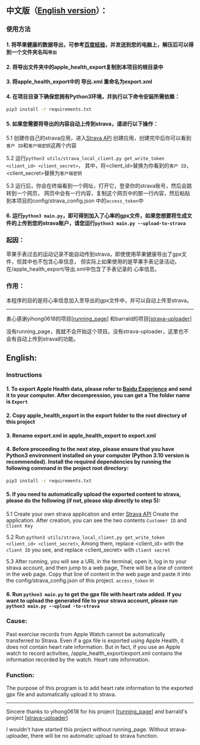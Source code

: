 ## 中文版（[English version](#English)）：

### 使用方法

#### 1. 将苹果健康的数据导出，可参考[百度经验](https://jingyan.baidu.com/article/e9fb46e167cc6b3421f766e1.html)，并发送到您的电脑上，解压后可以得到一个文件夹名叫`导出`

#### 2. 将导出文件夹中的apple_health_export复制到本项目的根目录中

#### 3. 将apple_health_export中的 导出.xml 重命名为export.xml

#### 4. 在项目目录下确保您拥有Python3环境，并执行以下命令安装所需依赖：

```bash
pip3 install -r requirements.txt
```

#### 5. 如果您需要将导出的内容自动上传到strava，请进行以下操作：

5.1 创建你自己的strava应用，进入[Strava API](https://www.strava.com/settings/api)
创建应用，创建完毕后你可以看到`客户 ID`和`客户端密钥`这两个内容

5.2 运行`python3 utils/strava_local_client.py get_write_token <client_id> <client_secret>`，
其中，将<client_id>替换为你看到的`客户 ID`，<client_secret>替换为`客户端密钥`

5.3
运行后，你会在终端看到一个网址，打开它，登录你的strava账号，然后会跳转到一个网页，
网页中会有一行内容，复制这个网页中的那一行内容，然后粘贴到本项目的config/strava_config.json
中的`access_token`中

#### 6. 运行`python3 main.py`，即可得到加入了心率的gpx文件，如果您想要将生成文件的上传到您的strava账户，请您运行`python3 main.py --upload-to-strava`

### 起因：

苹果手表过去的运动记录不能自动传到strava，即使使用苹果健康导出了gpx文件，但其中也不包含心率信息，
但实际上如果使用的是苹果手表记录活动，在/apple_health_export/导出.xml中包含了手表记录的
心率信息。

### 作用：

本程序的目的是将心率信息加入至导出的gpx文件中，并可以自动上传至strava。

------

衷心感谢yihong0618的项目[[running_page](https://github.com/yihong0618/running_page)]
和barrald的项目[[strava-uploader](https://github.com/barrald/strava-uploader)]

没有running_page，我就不会开始这个项目。没有strava-uploader，这里也不会有自动上传到strava的功能。

## English:

### Instructions

#### 1. To export Apple Health data, please refer to [Baidu Experience](https://jingyan.baidu.com/article/e9fb46e167cc6b3421f766e1.html) and send it to your computer. After decompression, you can get a The folder name is `Export`

#### 2. Copy apple_health_export in the export folder to the root directory of this project

#### 3. Rename export.xml in apple_health_export to export.xml

#### 4. Before proceeding to the next step, please ensure that you have Python3 environment installed on your computer (Python 3.10 version is recommended). Install the required dependencies by running the following command in the project root directory:

```bash
pip3 install -r requirements.txt
```

#### 5. If you need to automatically upload the exported content to strava, please do the following (if not, please skip directly to step 5):

5.1 Create your own strava application and enter [Strava API](https://www.strava.com/settings/api)
Create the application. After creation, you can see the two contents `Customer ID` and `Client Key`

5.2 Run `python3 utils/strava_local_client.py get_write_token <client_id> <client_secret>`,
Among them, replace <client_id> with the `client ID` you see, and replace <client_secret> with `client secret`

5.3
After running, you will see a URL in the terminal, open it, log in to your strava account, and then jump to a web page,
There will be a line of content in the web page. Copy that line of content in the web page and paste it into the config/strava_config.json of this project.
`access_token` in

#### 6. Run `python3 main.py` to get the gpx file with heart rate added. If you want to upload the generated file to your strava account, please run `python3 main.py --upload -to-strava`

### Cause:

Past exercise records from Apple Watch cannot be automatically transferred to Strava. Even if a gpx file is exported using Apple Health, it does not contain heart rate information.
But in fact, if you use an Apple watch to record activities, /apple_health_export/export.xml contains the information recorded by the watch.
Heart rate information.

### Function:

The purpose of this program is to add heart rate information to the exported gpx file and automatically upload it to strava.

------

Sincere thanks to yihong0618 for his project [[running_page](https://github.com/yihong0618/running_page)]
and barrald's project [[strava-uploader](https://github.com/barrald/strava-uploader)]

I wouldn't have started this project without running_page. Without strava-uploader, there will be no automatic upload to strava function.
